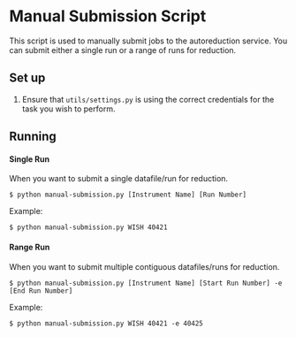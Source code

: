# Manual Submission Script
This script is used to manually submit jobs to the autoreduction service. You can submit either a single run or a range of runs for reduction.

## Set up
1. Ensure that `utils/settings.py` is using the correct credentials for the task you wish to perform.

## Running
#### Single Run
When you want to submit a single datafile/run for reduction.
```
$ python manual-submission.py [Instrument Name] [Run Number]
```
Example:
```
$ python manual-submission.py WISH 40421
```

#### Range Run
When you want to submit multiple contiguous datafiles/runs for reduction.
```
$ python manual-submission.py [Instrument Name] [Start Run Number] -e [End Run Number]
```
Example:
```
$ python manual-submission.py WISH 40421 -e 40425
```